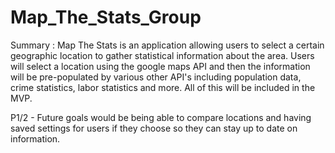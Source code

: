 # Map_The_Stats_Group

Summary : Map The Stats is an application allowing users to select a certain geographic location to gather statistical information about the area. Users will select a location using the google maps API and then the information will be pre-populated by various other API's including population data, crime statistics, labor statistics and more. All of this will be included in the MVP. 

P1/2 - Future goals would be being able to compare locations and having saved settings for users if they choose so they can stay up to date on information.